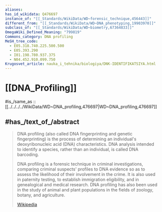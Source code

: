 ```yaml
---
aliases:
has_id_wikidata: Q476697
instance_of: "[[_Standards/WikiData/WD~forensic_technique,456443]]"
different_from: "[[_Standards/WikiData/WD~DNA_phenotyping,19903970]]"
subclass_of: "[[_Standards/WikiData/WD~biometry,67364833]]"
OmegaWiki_Defined_Meaning: "799819"
Commons_category: DNA profiling
MeSH_tree_code:
  - E05.318.740.225.500.500
  - E05.393.290
  - I01.198.780.937.375
  - N04.452.910.099.750
Krugosvet_article: nauka_i_tehnika/biologiya/DNK-IDENTIFIKATSIYA.html
---
```


# [[DNA_Profiling]] 

#is_/same_as :: [[../../../../WikiData/WD~DNA_profiling,476697|WD~DNA_profiling,476697]] 

## #has_/text_of_/abstract 

> DNA profiling (also called DNA fingerprinting and genetic fingerprinting) 
> is the process of determining an individual's deoxyribonucleic acid (DNA) characteristics. 
> DNA analysis intended to identify a species, rather than an individual, is called DNA barcoding.
>
> DNA profiling is a forensic technique in criminal investigations, comparing criminal suspects' profiles to DNA evidence so as to assess the likelihood of their involvement in the crime. It is also used in paternity testing, to establish immigration eligibility, and in genealogical and medical research. DNA profiling has also been used in the study of animal and plant populations in the fields of zoology, botany, and agriculture.
>
> [Wikipedia](https://en.wikipedia.org/wiki/DNA%20profiling) 

